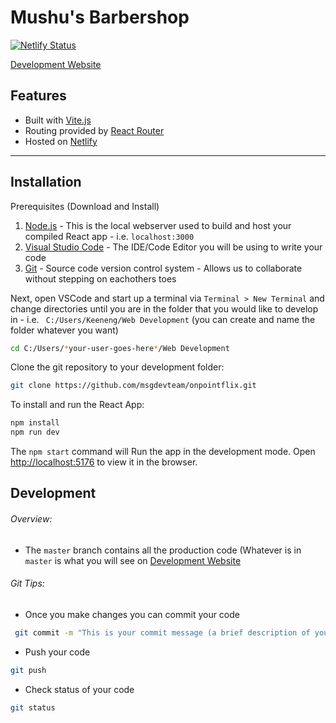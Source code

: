 # Mushu's Barbershop

[![Netlify Status](https://api.netlify.com/api/v1/badges/0a51d0e9-f611-4dd8-887f-fc1889e68540/deploy-status)](https://app.netlify.com/sites/onpointflix/deploys)

[Development Website](https://master--lighthearted-fairy-978f05.netlify.app)

## Features

- Built with [Vite.js](https://vitejs.dev/guide/)
- Routing provided by [React Router](https://reactrouter.com/)
- Hosted on [Netlify](https://app.netlify.com/)

---

## Installation

Prerequisites (Download and Install)

1. [Node.js](https://nodejs.org/en/download/) - This is the local webserver used to build and host your compiled React app - i.e. `localhost:3000`
2. [Visual Studio Code](https://code.visualstudio.com/) - The IDE/Code Editor you will be using to write your code
3. [Git](https://git-scm.com/download/win) - Source code version control system - Allows us to collaborate without stepping on eachothers toes

Next, open VSCode and start up a terminal via `Terminal > New Terminal` and change directories until you are in the folder that you would like to develop in - i.e. ` C:/Users/Keeneng/Web Development` (you can create and name the folder whatever you want)

```sh
cd C:/Users/*your-user-goes-here*/Web Development
```

Clone the git repository to your development folder:

```sh
git clone https://github.com/msgdevteam/onpointflix.git
```

To install and run the React App:

```sh
npm install
npm run dev
```

The `npm start` command will Run the app in the development mode.
Open [http://localhost:5176](http://localhost:5176) to view it in the browser.

## Development

###### Overview:

- The `master` branch contains all the production code (Whatever is in `master` is what you will see on [Development Website](https://master--lighthearted-fairy-978f05.netlify.app)

###### Git Tips:

- Once you make changes you can commit your code

```sh
 git commit -m "This is your commit message (a brief description of your code changes)" -a
```

- Push your code

```sh
git push
```

- Check status of your code

```sh
git status
```

&nbsp;
&nbsp;
&nbsp;
